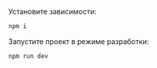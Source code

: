 Установите зависимости:

```bash
npm i
```

Запустите проект в режиме разработки:

```bash
npm run dev
```

